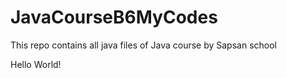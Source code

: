 # JavaCourseB6MyCodes
This repo contains all java files of Java course by Sapsan school

Hello World!
